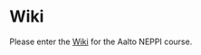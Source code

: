 # Wiki

Please enter the [Wiki](https://github.com/AaltoNEPPI/Wiki/wiki) for the Aalto NEPPI course.
